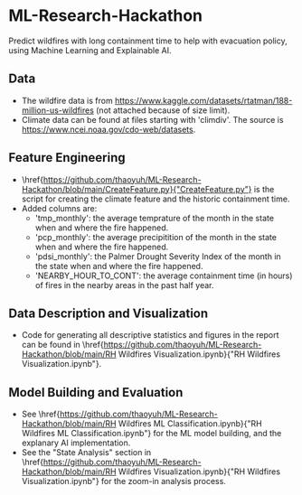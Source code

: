 # ML-Research-Hackathon
Predict wildfires with long containment time to help with evacuation policy, using Machine Learning and Explainable AI.

## Data
- The wildfire data is from https://www.kaggle.com/datasets/rtatman/188-million-us-wildfires (not attached because of size limit). 
- Climate data can be found at files starting with 'climdiv'. The source is https://www.ncei.noaa.gov/cdo-web/datasets.

## Feature Engineering
- \href{https://github.com/thaoyuh/ML-Research-Hackathon/blob/main/CreateFeature.py}{"CreateFeature.py"} is the script for creating the climate feature and the historic containment time.
- Added columns are:
  - 'tmp_monthly': the average temprature of the month in the state when and where the fire happened.
  - 'pcp_monthly': the average precipitition of the month in the state when and where the fire happened.
  - 'pdsi_monthly': the Palmer Drought Severity Index of the month in the state when and where the fire happened.
  - 'NEARBY_HOUR_TO_CONT': the average containment time (in hours) of fires in the nearby areas in the past half year.

## Data Description and Visualization
- Code for generating all descriptive statistics and figures in the report can be found in \href{https://github.com/thaoyuh/ML-Research-Hackathon/blob/main/RH Wildfires Visualization.ipynb}{"RH Wildfires Visualization.ipynb"}. 

## Model Building and Evaluation
- See \href{https://github.com/thaoyuh/ML-Research-Hackathon/blob/main/RH Wildfires ML Classification.ipynb}{"RH Wildfires ML Classification.ipynb"} for the ML model building, and the explanary AI implementation.
- See the "State Analysis" section in \href{https://github.com/thaoyuh/ML-Research-Hackathon/blob/main/RH Wildfires Visualization.ipynb}{"RH Wildfires Visualization.ipynb"} for the zoom-in analysis process.
